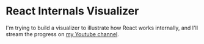 # React Internals Visualizer

I'm trying to build a visualizer to illustrate how React works internally, and I'll stream the progress on [my Youtube channel](https://www.youtube.com/c/JSerJSer).
